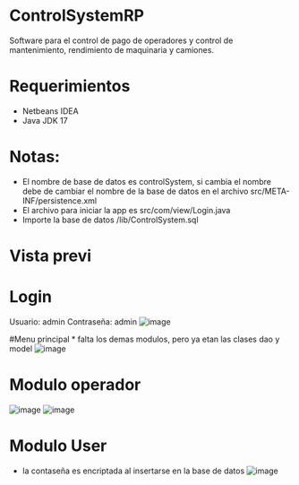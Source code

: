# ControlSystemRP
Software para el control de pago de operadores y control de mantenimiento, rendimiento de maquinaria y camiones.

# Requerimientos
  * Netbeans IDEA 
  * Java JDK 17
# Notas:
* El nombre de base de datos es controlSystem, si cambia el nombre debe de cambiar el nombre de la base de datos en el archivo src/META-INF/persistence.xml
* El archivo para iniciar la app es src/com/view/Login.java
* Importe la base de datos /lib/ControlSystem.sql

# Vista previ
# Login
Usuario: admin
Contraseña: admin
![image](https://github.com/keatnis/ControlSystemRP/assets/95552515/a08026e6-6ce9-4086-9ada-e657a36e8cdb)

#Menu principal * falta los demas modulos, pero ya etan las clases dao y model 
![image](https://github.com/keatnis/ControlSystemRP/assets/95552515/fd322230-1da8-4a1e-b7dc-b2c7ea852617)

# Modulo operador
![image](https://github.com/keatnis/ControlSystemRP/assets/95552515/a2f3692a-3355-427e-a0c5-be2f61e6f5aa)
![image](https://github.com/keatnis/ControlSystemRP/assets/95552515/2d42c126-52bb-4f30-978b-bdcfb9bef839)



# Modulo User
* la contaseña es encriptada al insertarse en la base de datos
![image](https://github.com/keatnis/ControlSystemRP/assets/95552515/507dd50e-963e-4932-9a60-c0549b2a3ba9)



